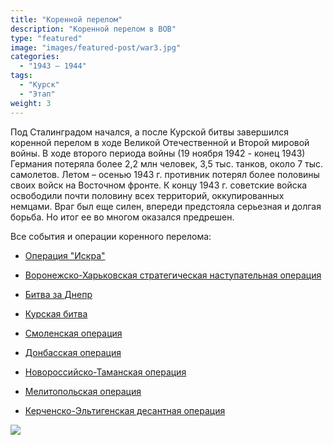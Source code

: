 ```yaml
---
title: "Коренной перелом"
description: "Коренной перелом в ВОВ"
type: "featured"
image: "images/featured-post/war3.jpg"
categories: 
  - "1943 — 1944"
tags:
  - "Курск"
  - "Этап"
weight: 3
---
```


Под Сталинградом начался, а после Курской битвы завершился коренной перелом в ходе Великой Отечественной и Второй мировой войны. В ходе второго периода войны (19 ноября 1942 - конец 1943) Германия потеряла более 2,2 млн человек, 3,5 тыс. танков, около 7 тыс. самолетов. Летом – осенью 1943 г. противник потерял более половины своих войск на Восточном фронте. К концу 1943 г. советские войска освободили почти половину всех территорий, оккупированных немцами.
Враг был еще силен, впереди предстояла серьезная и долгая борьба. Но итог ее во многом оказался предрешен. 

Все события и операции коренного перелома:

* [Операция "Искра"](../../posts/war3/iskra)

* [Воронежско-Харьковская стратегическая наступательная операция](../../posts/war3/vhstop)

* [Битва за Днепр](../../posts/war3/dneprbat)

* [Курская битва](../../posts/war3/kurskbat)

* [Смоленская операция](../../posts/war3/smollenbattle)

* [Донбасская операция](../../posts/war3/dombassbat)

* [Новороссийско-Таманская операция](../../posts/war3/novortamop)

* [Мелитопольская операция](../../posts/war3/melitopov)

* [Керченско-Эльтигенская десантная операция](../../posts/war3/kercheltengop)


![](../images/post-img.jpg)



